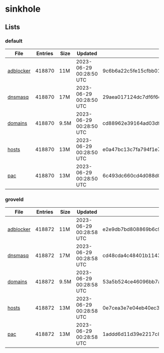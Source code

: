 # sinkhole

## Lists

### default

|File|Entries|Size|Updated|Hash|
|-|-|-|-|-|
|[adblocker](https://raw.githubusercontent.com/groveld/sinkhole/lists/default/adblocker.txt)|418870|11M|2023-06-29 00:28:50 UTC|9c6b6a22c5fe15cfbb01c0c64c785b12fcea1e18dbf6ff9319a752bcc7143d57|
|[dnsmasq](https://raw.githubusercontent.com/groveld/sinkhole/lists/default/dnsmasq.txt)|418870|17M|2023-06-29 00:28:50 UTC|29aea017124dc7df6f6d62429b2c4a0d894db90f0e0b9ed8d86eac157861e0b4|
|[domains](https://raw.githubusercontent.com/groveld/sinkhole/lists/default/domains.txt)|418870|9.5M|2023-06-29 00:28:50 UTC|cd88962e39164ad03dfb7782ecc0d5e2f27ec250fa843b7fe7c5f5d38a44479e|
|[hosts](https://raw.githubusercontent.com/groveld/sinkhole/lists/default/hosts.txt)|418870|13M|2023-06-29 00:28:50 UTC|e0a47bc13c7fa794f1e7f50b016a4bd247e48e03e85c64772516763ebb9b69f1|
|[pac](https://raw.githubusercontent.com/groveld/sinkhole/lists/default/pac.txt)|418870|13M|2023-06-29 00:28:50 UTC|6c493dc660cd4d088d0db9be593d3df93b416e165c3d2c630e418901bfe5a289|

### groveld

|File|Entries|Size|Updated|Hash|
|-|-|-|-|-|
|[adblocker](https://raw.githubusercontent.com/groveld/sinkhole/lists/groveld/adblocker.txt)|418872|11M|2023-06-29 00:28:58 UTC|e2e9db7bd808869b6c9b63bd66fb6fbafd680a4892fc2fc1165ab4c1a83eff03|
|[dnsmasq](https://raw.githubusercontent.com/groveld/sinkhole/lists/groveld/dnsmasq.txt)|418872|17M|2023-06-29 00:28:58 UTC|cd48cda4c48401b1143a3d271e49e053584fdc25b29107a171937a05cddfe893|
|[domains](https://raw.githubusercontent.com/groveld/sinkhole/lists/groveld/domains.txt)|418872|9.5M|2023-06-29 00:28:58 UTC|53a5b524ce46096bb7aae7caa61c52855311355d7978f9ba4c32c88cf905a0cc|
|[hosts](https://raw.githubusercontent.com/groveld/sinkhole/lists/groveld/hosts.txt)|418872|13M|2023-06-29 00:28:58 UTC|0e7cea3e7e04eb40ec3ea5c614dad7e9eea7b73e211e562feafbf1af2a6cc8c6|
|[pac](https://raw.githubusercontent.com/groveld/sinkhole/lists/groveld/pac.txt)|418872|13M|2023-06-29 00:28:58 UTC|1addd6d11d39e2217c89f49336b5b98432b7ac5b95316c6e3614b01a5850ccfc|
